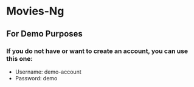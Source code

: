 # Movies-Ng

## For Demo Purposes
### If you do not have or want to create an account, you can use this one:
- Username: demo-account
- Password: demo
